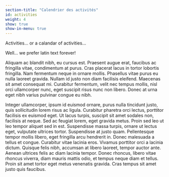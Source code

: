 ```yaml
---
section-title: "Calendrier des activités"
id: activities
weight: 4
show: true
show-in-menu: true
---
```

Activities... or a calandar of activities...

Well... we prefer latin text forever!

Aliquam ac blandit nibh, eu cursus est. Praesent augue erat, faucibus ac fringilla vitae, condimentum at purus. Cras placerat lacus in tortor lobortis fringilla. Nam fermentum neque in ornare mollis. Phasellus vitae purus eu nulla laoreet gravida. Nullam id justo non diam facilisis eleifend. Maecenas sit amet consequat mi. Curabitur fermentum, velit nec tempus mollis, nisl orci ullamcorper nunc, eget suscipit risus nunc non libero. Donec at urna eget nibh varius pulvinar congue eu nibh.

Integer ullamcorper, ipsum id euismod ornare, purus nulla tincidunt justo, quis sollicitudin lorem risus ac ligula. Curabitur pharetra orci lectus, porttitor facilisis ex euismod eget. Ut lacus turpis, suscipit sit amet sodales non, facilisis at neque. Sed ac feugiat lorem, eget gravida metus. Proin sed leo ut leo tempor aliquet sed in est. Suspendisse massa turpis, ornare ut lectus eget, vulputate ultrices tortor. Suspendisse at justo quam. Pellentesque tempor mollis libero, eget fringilla arcu hendrerit in. Donec malesuada a tellus et congue. Curabitur vitae lacinia eros. Vivamus porttitor orci a lacinia dictum. Quisque felis nibh, accumsan at libero laoreet, tempor auctor ante. Aenean ultrices felis ac diam lacinia tempor. Donec rhoncus, libero vitae rhoncus viverra, diam mauris mattis odio, et tempus neque diam et tellus. Proin sit amet tortor eget metus venenatis gravida. Cras tempus sit amet justo quis faucibus.
